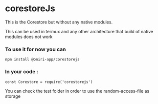 # corestoreJs

This is the Corestore but without any native modules.

This can be used in termux and any other architecture that build of native modules does not work

### To use it for now you can

```
npm install @oniri-app/corestorejs
```

### In your code :

```
const Corestore = require('corestorejs')
```

You can check the test folder in order to use the random-access-file as storage

